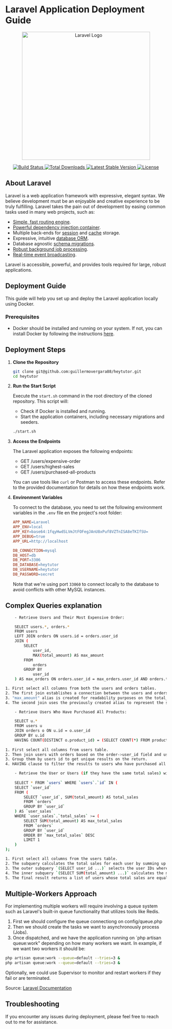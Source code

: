 # Laravel Application Deployment Guide

<p align="center">
    <a href="https://laravel.com" target="_blank">
        <img src="https://raw.githubusercontent.com/laravel/art/master/logo-lockup/5%20SVG/2%20CMYK/1%20Full%20Color/laravel-logolockup-cmyk-red.svg" width="400" alt="Laravel Logo">
    </a>
</p>

<p align="center">
    <a href="https://github.com/laravel/framework/actions">
        <img src="https://github.com/laravel/framework/workflows/tests/badge.svg" alt="Build Status">
    </a>
    <a href="https://packagist.org/packages/laravel/framework">
        <img src="https://img.shields.io/packagist/dt/laravel/framework" alt="Total Downloads">
    </a>
    <a href="https://packagist.org/packages/laravel/framework">
        <img src="https://img.shields.io/packagist/v/laravel/framework" alt="Latest Stable Version">
    </a>
    <a href="https://packagist.org/packages/laravel/framework">
        <img src="https://img.shields.io/packagist/l/laravel/framework" alt="License">
    </a>
</p>

## About Laravel

Laravel is a web application framework with expressive, elegant syntax. We believe development must be an enjoyable and creative experience to be truly fulfilling. Laravel takes the pain out of development by easing common tasks used in many web projects, such as:

- [Simple, fast routing engine](https://laravel.com/docs/routing).
- [Powerful dependency injection container](https://laravel.com/docs/container).
- Multiple back-ends for [session](https://laravel.com/docs/session) and [cache](https://laravel.com/docs/cache) storage.
- Expressive, intuitive [database ORM](https://laravel.com/docs/eloquent).
- Database agnostic [schema migrations](https://laravel.com/docs/migrations).
- [Robust background job processing](https://laravel.com/docs/queues).
- [Real-time event broadcasting](https://laravel.com/docs/broadcasting).

Laravel is accessible, powerful, and provides tools required for large, robust applications.

## Deployment Guide

This guide will help you set up and deploy the Laravel application locally using Docker.

### Prerequisites

- Docker should be installed and running on your system. If not, you can install Docker by following the instructions [here](https://docs.docker.com/get-docker/).

## Deployment Steps

1. **Clone the Repository**

    ```bash
    git clone git@github.com:guillermovergara88/heytutor.git
    cd heytutor
    ```

2. **Run the Start Script**

    Execute the `start.sh` command in the root directory of the cloned repository. This script will:

    - Check if Docker is installed and running.
    - Start the application containers, including necessary migrations and seeders.

    ```bash
    ./start.sh
    ```

3. **Access the Endpoints**

    The Laravel application exposes the following endpoints:

    - GET /users/expensive-order
    - GET /users/highest-sales
    - GET /users/purchased-all-products

    You can use tools like `curl` or Postman to access these endpoints. Refer to the provided documentation for details on how these endpoints work.

4. **Environment Variables**

    To connect to the database, you need to set the following environment variables in the `.env` file en the project's root folder:

    ```makefile
    APP_NAME=Laravel
    APP_ENV=local
    APP_KEY=base64:1fqyHwdSLVmJtFOFegJAnU8xPuf8VZTnISA8eTKIfSU=
    APP_DEBUG=true
    APP_URL=http://localhost

    DB_CONNECTION=mysql
    DB_HOST=db
    DB_PORT=3306
    DB_DATABASE=heytutor
    DB_USERNAME=heytutor
    DB_PASSWORD=secret
    ```

    Note that we're using port `33060` to connect locally to the database to avoid conflicts with other MySQL instances.

## Complex Queries explanation

```bash
    - Retrieve Users and Their Most Expensive Order:

    SELECT users.*, orders.*
    FROM users
    LEFT JOIN orders ON users.id = orders.user_id
    JOIN (
        SELECT 
            user_id, 
            MAX(total_amount) AS max_amount
        FROM 
            orders 
        GROUP BY 
            user_id
    ) AS max_orders ON orders.user_id = max_orders.user_id AND orders.total_amount = max_orders.max_amount;

1. First select all columns from both the users and orders tables.
2. The first join establishes a connection between the users and orders tables using the user_id column from orders and the id column from users.
3. "max_amount" alias is created for readability purposes on the total_amount column.
4. The second join uses the previously created alias to represent the subquery results. The MAX() function is utilized to determine the highest value in the total_amount column from the orders table. These values are grouped by user_id to ensure unique values for each user.
```
  
    
```bash
    - Retrieve Users Who Have Purchased All Products:

    SELECT u.*
    FROM users u
    JOIN orders o ON u.id = o.user_id
    GROUP BY u.id
    HAVING COUNT(DISTINCT o.product_id) = (SELECT COUNT(*) FROM products);
    
1. First select all columns from users table.
2. Then join users with orders based on the order->user_id field and user->id
3. Group them by users id to get unique results on the return.
4. HAVING clause to filter the results to users who have purchased all products, the count of DISTINCT should be equal to the total count of products to match the criteria.
```


```bash
    - Retrieve the User or Users (if they have the same total sales) with the Highest Total Sales:
    
    SELECT * FROM `users` WHERE `users`.`id` IN (
    SELECT `user_id`
    FROM (
        SELECT `user_id`, SUM(total_amount) AS total_sales
        FROM `orders`
        GROUP BY `user_id`
    ) AS `user_sales`
    WHERE `user_sales`.`total_sales` >= (
        SELECT SUM(total_amount) AS max_total_sales
        FROM `orders`
        GROUP BY `user_id`
        ORDER BY `max_total_sales` DESC
        LIMIT 1
    )
);

1. First select all columns from the users table.
2. The subquery calculates the total sales for each user by summing up the `total_amount` column from the `orders` table, grouping them by user_id.
3. The outer subquery `(SELECT user_id ...)` selects the user IDs where the total sales are greater than or equal to the maximum total sales achieved by any user.
4. The inner subquery `(SELECT SUM(total_amount) ...)` calculates the maximum total sales achieved by any user and orders the results in descending order.
5. The final result returns a list of users whose total sales are equal to or exceed the highest total sales achieved by any user.
```

## Multiple-Workers Approach

For implementing multiple workers will require involving a queue system such as Laravel's built-in queue functionality that utilizes tools like Redis. 

1. First we should configure the queue connectiong on config/queue.php
2. Then we should create the tasks we want to asynchronously process (Jobs).
3. Once dispatched, and we have the application running on `php artisan queue:work" depending on how many workers we want. In example, if we want two workers it should be: 

```bash
php artisan queue:work --queue=default --tries=3 & 
php artisan queue:work --queue=default --tries=3 &
```

Optionally, we could use Supervisor to monitor and restart workers if they fail or are terminated.

Source: [Laravel Documentation](https://laravel.com/docs/10.x/queues#running-the-queue-worker)
## Troubleshooting

If you encounter any issues during deployment, please feel free to reach out to me for assistance.
